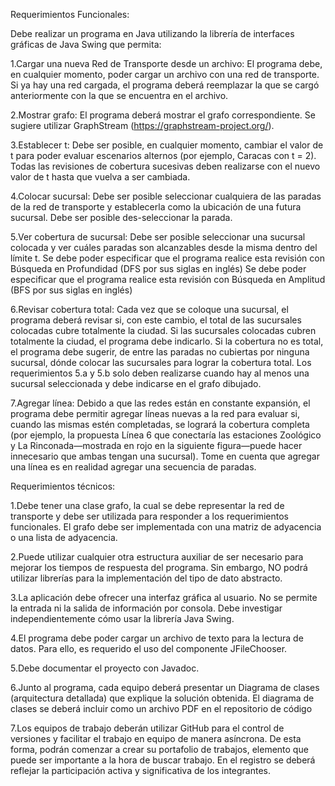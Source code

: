 Requerimientos Funcionales:

Debe realizar un programa en Java utilizando la librería de interfaces gráficas de Java Swing que permita:

1.Cargar una nueva Red de Transporte desde un archivo: El programa debe, en cualquier momento, poder cargar un archivo con una red de transporte. Si ya hay una red cargada, el programa deberá reemplazar la que se cargó anteriormente con la que se encuentra en el archivo.

2.Mostrar grafo: El programa deberá mostrar el grafo correspondiente. Se sugiere utilizar GraphStream (https://graphstream-project.org/).

3.Establecer t: Debe ser posible, en cualquier momento, cambiar el valor de t para poder evaluar escenarios alternos (por ejemplo, Caracas con t = 2). Todas las revisiones de cobertura sucesivas deben realizarse con el nuevo valor de t hasta que vuelva a ser cambiada.

4.Colocar sucursal: Debe ser posible seleccionar cualquiera de las paradas de la red de transporte y establecerla como la ubicación de una futura sucursal.
Debe ser posible des-seleccionar la parada.

5.Ver cobertura de sucursal: Debe ser posible seleccionar una sucursal colocada y ver cuáles paradas son alcanzables desde la misma dentro del límite t.
Se debe poder especificar que el programa realice esta revisión con Búsqueda en Profundidad (DFS por sus siglas en inglés)
Se debe poder especificar que el programa realice esta revisión con Búsqueda en Amplitud (BFS por sus siglas en inglés)

6.Revisar cobertura total: Cada vez que se coloque una sucursal, el programa deberá revisar si, con este cambio, el total de las sucursales colocadas cubre totalmente la ciudad.
Si las sucursales colocadas cubren totalmente la ciudad, el programa debe indicarlo.
Si la cobertura no es total, el programa debe sugerir, de entre las paradas no cubiertas por ninguna sucursal, dónde colocar las sucursales para lograr la cobertura total. 
Los requerimientos 5.a y 5.b solo deben realizarse cuando hay al menos una sucursal seleccionada y debe indicarse en el grafo dibujado.

7.Agregar línea: Debido a que las redes están en constante expansión, el programa debe permitir agregar líneas nuevas a la red para evaluar si, cuando las mismas estén completadas, se logrará la cobertura completa (por ejemplo, la propuesta Línea 6 que conectaría las estaciones Zoológico y La Rinconada—mostrada en rojo en la siguiente figura—puede hacer innecesario que ambas tengan una sucursal). Tome en cuenta que agregar una línea es en realidad agregar una secuencia de paradas.

Requerimientos técnicos:

1.Debe tener una clase grafo, la cual se debe representar la red de transporte y debe ser utilizada para responder a los requerimientos funcionales. El grafo debe ser implementada con una matriz de adyacencia o una lista de adyacencia.

2.Puede utilizar cualquier otra estructura auxiliar de ser necesario para mejorar los tiempos de respuesta del programa. Sin embargo, NO podrá utilizar librerías para la implementación del tipo de dato abstracto.

3.La aplicación debe ofrecer una interfaz gráfica al usuario. No se permite la entrada ni la salida de información por consola. Debe investigar independientemente cómo usar la librería Java Swing.

4.El programa debe poder cargar un archivo de texto para la lectura de datos. Para ello, es requerido el uso del componente JFileChooser.

5.Debe documentar el proyecto con Javadoc.

6.Junto al programa, cada equipo deberá presentar un Diagrama de clases (arquitectura detallada) que explique la solución obtenida. El diagrama de clases se deberá incluir como un archivo PDF en el repositorio de código 

7.Los equipos de trabajo deberán utilizar GitHub para el control de versiones y facilitar el trabajo en equipo de manera asíncrona. De esta forma, podrán comenzar a crear su portafolio de trabajos, elemento que puede ser importante a la hora de buscar trabajo. En el registro se deberá reflejar la participación activa y significativa de los integrantes. 
